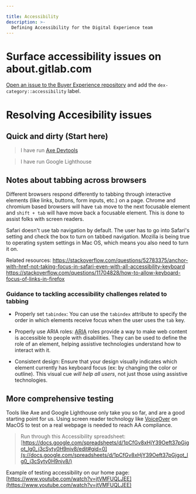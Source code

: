 ```yaml
---

title: Accessibility  
description: >-
  Defining Accessibility for the Digital Experience team 
---
```








# Surface accessibility issues on about.gitlab.com

[Open an issue to the Buyer Experience repository](https://gitlab.com/gitlab-com/marketing/digital-experience/buyer-experience/-/issues/new) and add the `dex-category::accessibility` label. 

# Resolving Accesibility issues

## Quick and dirty (Start here)

> I have run [Axe Devtools](https://chrome.google.com/webstore/detail/axe-devtools-web-accessib/lhdoppojpmngadmnindnejefpokejbdd)
 
> I have run Google Lighthouse 



## Notes about tabbing across browsers

Different browsers respond differently to tabbing through interactive elements (like links, buttons, form inputs, etc.) on a page. Chrome and chromium based browsers will have `tab` move to the next focusable element and `shift + tab` will have move back a focusable element. This is done to assist folks with screen readers.

Safari doesn't use tab navigation by default. The user has to go into Safari's setting and check the box to turn on tabbed navigation. Mozilla is being true to operating system settings in Mac OS, which means you also need to turn it on.

Related resources:
https://stackoverflow.com/questions/52783375/anchor-with-href-not-taking-focus-in-safari-even-with-all-accessibility-keyboard
https://stackoverflow.com/questions/11704828/how-to-allow-keyboard-focus-of-links-in-firefox

### Guidance to tackling accessibility challenges related to tabbing

* Properly set `tabindex`: You can use the `tabindex` attribute to specify the order in which elements receive focus when the user uses the `tab` key.

* Properly use ARIA roles: [ARIA](https://developer.mozilla.org/en-US/docs/Web/Accessibility/ARIA/Roles) roles provide a way to make web content is accessible to people with disabilities. They can be used to define the role of an element, helping assistive technologies understand how to interact with it.

* Consistent design: Ensure that your design visually indicates which element currently has keyboard focus (ex: by changing the color or outline). This visual cue _will help all users_, not just those using assistive technologies.

## More comprehensive testing

Tools like Axe and Google Lighthouse only take you so far, and are a good starting point for us. Using screen reader technology like [VoiceOver](https://support.apple.com/en-ie/guide/voiceover/vo2682/mac) on MacOS to test on a real webpage is needed to reach AA compliance.

> Run through this Accessibility spreadsheet: [https://docs.google.com/spreadsheets/d/1pCfGv8xHjY39Oeft37pGjgot_lg0_j3cSyty0H9njv8/edit#gid=0](s://docs.google.com/spreadsheets/d/1pCfGv8xHjY39Oeft37pGjgot_lg0_j3cSyty0H9njv8/)


Example of testing accessibility on our home page: [https://www.youtube.com/watch?v=jtVMFUQLJEE](https://www.youtube.com/watch?v=jtVMFUQLJEE)

